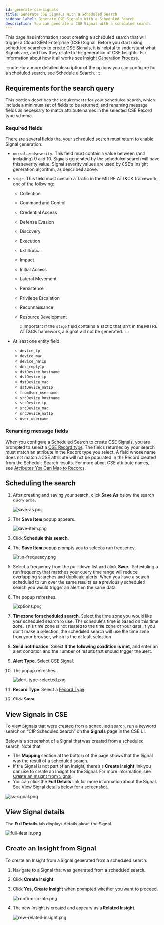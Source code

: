 ```yaml
---
id: generate-cse-signals
title: Generate CSE Signals With a Scheduled Search
sidebar_label: Generate CSE Signals With a Scheduled Search
description: You can generate a CSE Signal with a scheduled search.
---
```


This page has information about creating a scheduled search that will trigger a Cloud SIEM Enterprise (CSE) Signal. Before you start using scheduled searches to create CSE Signals, it is helpful to understand what Signals are, and how they relate to the generation of CSE Insights. For information about how it all works see [Insight Generation Process](/docs/cse/get-started-with-cloud-siem/insight-generation-process/). 

:::note
For a more detailed description of the options you can configure for a scheduled search, see [Schedule a Search](schedule-search.md).
:::

## Requirements for the search query

This section describes the requirements for your scheduled search, which include a minimum set of fields to be returned, and renaming message fields as necessary to match attribute names in the selected CSE Record type schema.  

### Required fields

There are several fields that your scheduled search must return to
enable Signal generation:

* `normalizedseverity`. This field must contain a value between (and including) 0 and 10. Signals generated by the scheduled search will have this severity value. SIgnal severity values are used by CSE’s Insight generation algorithm, as described above. 
* `stage`. This field must contain a Tactic in the MITRE ATT&CK framework, one of the following:

  * Collection
  * Command and Control
  * Credential Access
  * Defense Evasion
  * Discovery
  * Execution
  * Exfiltration
  * Impact
  * Initial Access
  * Lateral Movement
  * Persistence
  * Privilege Escalation
  * Reconnaissance
  * Resource Development

    :::important
    If the `stage` field contains a Tactic that isn't in the MITRE ATT&CK framework, a Signal will not be generated. 
    :::

* At least one entity field:

  * `device_ip`
  * `device_mac`
  * `device_natIp`
  * `dns_replyIp`
  * `dstDevice_hostname`
  * `dstDevice_ip`
  * `dstDevice_mac`
  * `dstDevice_natIp`
  * `fromUser_username`
  * `srcDevice_hostname`
  * `srcDevice_ip`
  * `srcDevice_mac`
  * `srcDevice_natIp`
  * `user_username`        

### Renaming message fields

When you configure a Scheduled Search to create CSE Signals, you are prompted to select a [CSE Record type](../../cse/schema/cse-record-types.md). The fields returned by your search must match an attribute in the Record
type you select. A field whose name does not match a CSE attribute will not be populated in the Record created from the Schedule Search results. For more about CSE attribute names, see [Attributes You Can Map to Records](../../cse/schema/attributes-map-to-records.md).

## Scheduling the search

1. After creating and saving your search, click **Save As** below the search query area.

    ![save-as.png](/img/alerts/save-as.png)

1. The **Save Item** popup appears.

    ![save-item.png](/img/alerts/save-item.png)

1. Click **Schedule this search**.
1. The **Save Item** popup prompts you to select a run frequency.

    ![run-frequency.png](/img/alerts/run-frequency.png)

1. Select a frequency from the pull-down list and click **Save**.  Scheduling a run frequency that matches your query time range will reduce overlapping searches and duplicate alerts. When you have a search scheduled to run over the same results as a previously scheduled search you would trigger an alert on the same data. 
1. The popup refreshes.

    ![options.png](/img/alerts/options.png)

1. **Timezone for scheduled search**. Select the time zone you would like your scheduled search to use. The schedule's time is based on this time zone. This time zone is not related to the time zone of your data. If you don't make a selection, the scheduled search will use the time zone from your browser, which is the default selection
1. **Send notification**. Select **If the following condition is met**, and enter an alert condition and the number of results that should trigger the alert.
1. **Alert Type**. Select CSE Signal.
1. The popup refreshes.

    ![alert-type-selected.png](/img/alerts/alert-type-selected.png)

1. **Record Type**. Select a [Record Type](../../cse/schema/cse-record-types.md).
1. Click **Save**.

## View Signals in CSE

To view Signals that were created from a scheduled search, run a keyword search on “CIP Scheduled Search” on the **Signals** page in the CSE UI.

Below is a screenshot of a Signal that was created from a scheduled search. Note that:

* The **Mapping** section at the bottom of the page shows that the Signal was the result of a scheduled search.
* If the Signal is not part of an Insight, there’s a **Create Insight** link you can use to create an Insight for the Signal. For more information, see [Create an Insight from Signal](generate-cse-signals.md).
* You can click the **Full Details** link for more information about the Signal. See [View Signal details](#view-signal-details) below for a screenshot.

![ss-signal.png](/img/alerts/ss-signal.png)

## View Signal details

The **Full Details** tab displays details about the Signal.

![full-details.png](/img/alerts/full-details.png)

## Create an Insight from Signal

To create an Insight from a Signal generated from a scheduled search:

1. Navigate to a Signal that was generated from a scheduled search.
1. Click **Create Insight**. 
1. Click **Yes, Create Insight** when prompted whether you want to proceed.

    ![confirm-create.png](/img/alerts/confirm-create.png)

1. The new Insight is created and appears as a **Related Insight**.

    ![new-related-insight.png](/img/alerts/new-related-insight.png)
